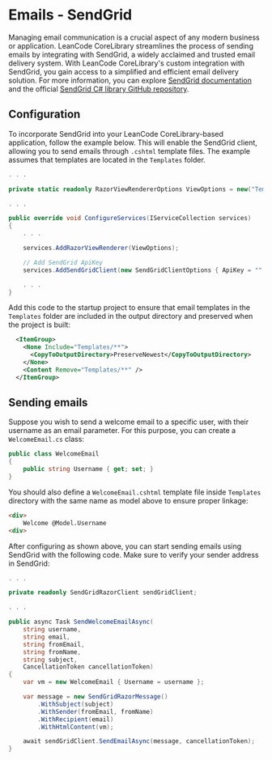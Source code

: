 # Emails - SendGrid

Managing email communication is a crucial aspect of any modern business or application. LeanCode CoreLibrary streamlines the process of sending emails by integrating with SendGrid, a widely acclaimed and trusted email delivery system. With LeanCode CoreLibrary's custom integration with SendGrid, you gain access to a simplified and efficient email delivery solution. For more information, you can explore [SendGrid documentation](https://docs.sendgrid.com/) and the official [SendGrid C# library GitHub repository](https://github.com/sendgrid/sendgrid-csharp).

## Configuration

To incorporate SendGrid into your LeanCode CoreLibrary-based application, follow the example below. This will enable the SendGrid client, allowing you to send emails through `.cshtml` template files. The example assumes that templates are located in the `Templates` folder.

```csharp
. . .

private static readonly RazorViewRendererOptions ViewOptions = new("Templates");

. . .

public override void ConfigureServices(IServiceCollection services)
{
    . . .

    services.AddRazorViewRenderer(ViewOptions);

    // Add SendGrid ApiKey
    services.AddSendGridClient(new SendGridClientOptions { ApiKey = "" });

    . . .
}
```

Add this code to the startup project to ensure that email templates in the `Templates` folder are included in the output directory and preserved when the project is built:

```xml
  <ItemGroup>
    <None Include="Templates/**">
      <CopyToOutputDirectory>PreserveNewest</CopyToOutputDirectory>
    </None>
    <Content Remove="Templates/**" />
  </ItemGroup>
```

## Sending emails

Suppose you wish to send a welcome email to a specific user, with their username as an email parameter. For this purpose, you can create a `WelcomeEmail.cs` class:

```csharp
public class WelcomeEmail
{
    public string Username { get; set; }
}
```

You should also define a `WelcomeEmail.cshtml` template file inside `Templates` directory with the same name as model above to ensure proper linkage:

```html
<div>
    Welcome @Model.Username
<div>
```

After configuring as shown above, you can start sending emails using SendGrid with the following code. Make sure to verify your sender address in SendGrid:

```csharp
. . .

private readonly SendGridRazorClient sendGridClient;

. . .

public async Task SendWelcomeEmailAsync(
    string username,
    string email,
    string fromEmail,
    string fromName,
    string subject,
    CancellationToken cancellationToken)
{
    var vm = new WelcomeEmail { Username = username };

    var message = new SendGridRazorMessage()
        .WithSubject(subject)
        .WithSender(fromEmail, fromName)
        .WithRecipient(email)
        .WithHtmlContent(vm);

    await sendGridClient.SendEmailAsync(message, cancellationToken);
}
```
